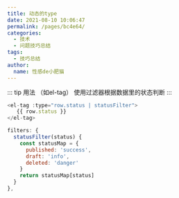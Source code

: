 ```yaml
---
title: 动态的type
date: 2021-08-10 10:06:47
permalink: /pages/bc4e64/
categories:
  - 技术
  - 问题技巧总结
tags:
  - 技巧总结
author:
  name: 性感de小肥猫
---
```

::: tip 用法
（如el-tag）
使用过滤器根据数据里的状态判断
:::
```js
<el-tag :type="row.status | statusFilter">
   {{ row.status }}
</el-tag>

filters: {
  statusFilter(status) {
    const statusMap = {
      published: 'success',
      draft: 'info',
      deleted: 'danger'
    }
    return statusMap[status]
  }
},
```


